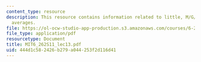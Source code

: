 ```yaml
---
content_type: resource
description: This resource contains information related to little, M/G/1, ensemble
  averages.
file: https://ol-ocw-studio-app-production.s3.amazonaws.com/courses/6-262-discrete-stochastic-processes-spring-2011/444d1c582426b279a044253f2d116d41_MIT6_262S11_lec13.pdf
file_type: application/pdf
resourcetype: Document
title: MIT6_262S11_lec13.pdf
uid: 444d1c58-2426-b279-a044-253f2d116d41
---
```

